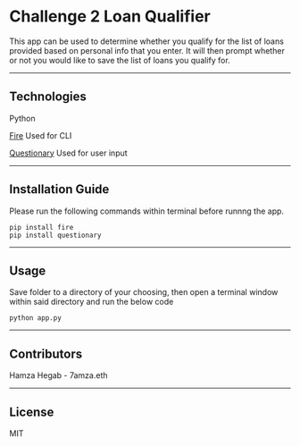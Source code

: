 # Challenge 2 Loan Qualifier

This app can be used to determine whether you qualify for the list of loans provided based on personal info that you enter. It will then prompt whether or not you would like to save the list of loans you qualify for.

---

## Technologies

Python

[Fire](https://github.com/google/python-fire)
Used for CLI

[Questionary](https://questionary.readthedocs.io/en/stable/)
Used for user input

---

## Installation Guide

Please run the following commands within terminal before runnng the app.
```
pip install fire
pip install questionary
```
---

## Usage

Save folder to a directory of your choosing, then open a terminal window within said directory and run the below code
```
python app.py
```
---

## Contributors

Hamza Hegab - 7amza.eth

---

## License

MIT
